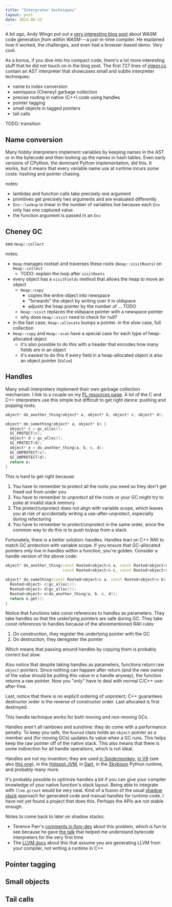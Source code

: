 ```yaml
---
title: "Interpreter techniques"
layout: post
date: 2022-08-31
---
```


A bit ago, Andy Wingo put out a [very interesting blog post][blog post] about
WASM code generation *from within WASM*---a just-in-time compiler. He explained
how it worked, the challenges, and even had a browser-based demo. Very cool.

[blog post]: https://wingolog.org/archives/2022/08/18/just-in-time-code-generation-within-webassembly

As a bonus, if you dive into his compact code, there's a lot more interesting
stuff that he did not touch on in the blog post. The first 727 lines of
[interp.cc][interp.cc] contain an AST interpreter that showcases small and
subtle interpreter techniques:

[interp.cc]: https://github.com/wingo/wasm-jit/blob/2477dfcbde9ec6e09f62f0fd42a4f73ac11bad41/interp.cc

* name to index conversion
* semispace (Cheney) garbage collection
* precise rooting in native (C++) code using handles
* pointer tagging
* small objects in tagged pointers
* tail calls

TODO: transition

## Name conversion

Many hobby interpreters implement variables by keeping names in the AST or in
the bytecode and then looking up the names in hash tables. Even early versions
of CPython, the dominant Python implementation, did this. It works, but it
means that every variable name use at runtime incurs some costs: hashing and
pointer chasing.

notes:

* lambdas and function calls take precisely one argument
* primitives get precisely two arguments and are evaluated differently
* `Env::lookup` is linear in the number of variables live because each `Env`
  only has one captured value
* the function argument is passed in an `Env`

## Cheney GC

see `Heap::collect`

notes:

* `Heap` manages rootset and traverses these roots (`Heap::visitRoots`) on
  `Heap::collect`
  * TODO: explain the loop after `visitRoots`
* every object has a `visitFields` method that allows the heap to move an
  object
  * `Heap::copy`
    * copies the entire object into newspace
    * "forwards" the object by writing over it in oldspace
    * adjusts the heap pointer by the number of ... TODO
  * `Heap::visit` replaces the oldspace pointer with a newspace pointer
  * why does `Heap::visit` need to check for null?
* in the fast case, `Heap::allocate` bumps a pointer. in the slow case, full
  collection
* `Heap::copy` and `Heap::scan` have a special case for each type of
  heap-allocated object
  * it's also possible to do this with a header that encodes how many fields
    are in an object
  * it's easiest to do this if every field in a heap-allocated object is also
    an object pointer (`Value`)

## Handles

Many small interpreters implement their own garbage collection mechanism. I
link to a couple on my [PL resources page](/pl-resources/). A lot of the C and
C++ interpreters use this simple but difficult to get right dance: pushing and
popping roots.

```c
object* do_another_thing(object* a, object* b, object* c, object* d);

object* do_something(object* a, object* b) {
  object* c = gc_alloc();
  GC_PROTECT(c);
  object* d = gc_alloc();
  GC_PROTECT(d);
  object* e = do_another_thing(a, b, c, d);
  GC_UNPROTECT(c);
  GC_UNPROTECT(d);
  return e;
}
```

This is hard to get right because:

1. You have to remember to protect all the roots you need so they don't get
   freed out from under you
2. You have to remember to *unprotect* all the roots or your GC might try to
   poke at invalid stack memory
3. The protect/unprotect does not align with variable scope, which leaves you
   at risk of accidentally writing a use-after-unprotect, especially during
   refactoring
4. You have to remember to protect/unprotect in the same order, since the
   common way to do this is to push to/pop from a stack

Fortunately, there is a better solution: handles. Handles lean on C++ RAII to
match GC protection with variable scope. If you ensure that GC-allocated
pointers *only* live in handles within a function, you're golden. Consider a
handle version of the above code:

```c++
object* do_another_thing(const Rooted<object>& a, const Rooted<object>& b,
                         const Rooted<object>& c, const Rooted<object>& d);

object* do_something(const Rooted<object>& a, const Rooted<object>& b) {
  Rooted<object> c(gc_alloc());
  Rooted<object> d(gc_alloc());
  Rooted<object> e(do_another_thing(a, b, c, d));
  return e.get();
}
```

Notice that functions take const references to handles as parameters. They take
handles so that the underlying pointers are safe during GC. They take const
references to handles because of the aforementioned RAII rules:

1. On construction, they register the underlying pointer with the GC
2. On destruction, they deregister the pointer

Which means that passing around handles by copying them is probably correct but
slow.

Also notice that despite taking handles as parameters, functions return raw
`object` pointers. Since nothing can happen after return (and the new owner of
the value should be putting this value in a handle anyway), the function
returns a raw pointer. Now you "only" have to deal with normal C/C++
use-after-free.

Last, notice that there is no explicit ordering of unprotect; C++ guarantees
destructor order is the reverse of constructor order. Last allocated is first
destroyed.

This handle technique works for both moving and non-moving GCs.

Handles aren't all rainbows and sunshine: they do come with a performance
penalty. To keep you safe, the `Rooted` class holds an `object` pointer as a
member and (for moving GCs) updates its value when a GC runs. This helps keep
the raw pointer off of the native stack. This also means that there is some
indirection for all handle operations, which is not ideal.

Handles are not my invention; they are used [in
Spidermonkey][spidermonkey-handles], [in V8][v8-handles] (see also [this
one][v8-handles-2]), in the [Hotspot JVM][hotspot-handles], in
[Dart][dart-handles], in the [Skybison][skybison-handles] Python runtime, and
probably many more.

[spidermonkey-handles]: https://github.com/mozilla-spidermonkey/spidermonkey-embedding-examples/blob/esr78/docs/GC%20Rooting%20Guide.md
[v8-handles]: https://v8.dev/docs/embed
[v8-handles-2]: https://blog.reverberate.org/2016/10/17/native-extensions-memory-management-part2-javascript-v8.html
[hotspot-handles]: https://github.com/openjdk/jdk/blob/master/src/hotspot/share/runtime/handles.hpp
[dart-handles]: https://github.com/dart-lang/sdk/blob/main/runtime/vm/handles.h
[skybison-handles]: https://github.com/tekknolagi/skybison

It's probably possible to optimize handles a bit if you can give your compiler
knowledge of your native function's stack layout. Being able to integrate with
`llvm.gcroot` would be very neat. Kind of a fusion of the usual [shadow
stack][shadow-stack] approach for generated code and manual handles for runtime
code. I have not yet found a project that does this. Perhaps the APIs are not
stable enough.

[shadow-stack]: https://dl.acm.org/doi/10.1145/512429.512449

Notes to come back to later on shadow stacks:

* Terence Parr's [comments in llvm-dev](https://groups.google.com/g/llvm-dev/c/M4HOyteR4J4)
  about this problem, which is fun to see because he gave [the
  talk](https://www.youtube.com/watch?v=OjaAToVkoTw) that helped me understand
  bytecode interpreters for the very first time
* The [LLVM docs](https://releases.llvm.org/3.5.2/docs/GarbageCollection.html)
  about this that assume you are generating LLVM from your compiler, not
  writing a runtime in C++

## Pointer tagging

## Small objects

## Tail calls
